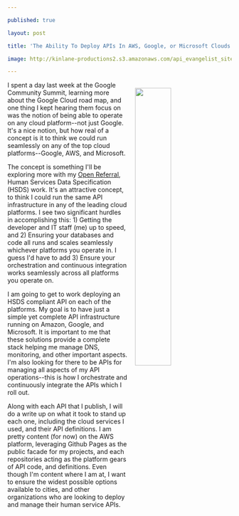 ---
published: true
layout: post
title: 'The Ability To Deploy APIs In AWS, Google, or Microsoft Clouds'
image: http://kinlane-productions2.s3.amazonaws.com/api_evangelist_site/blog/bw_google_aws_microsoft.png
---

<p><img style="padding: 15px;" src="https://kinlane-productions2.s3.amazonaws.com/api_evangelist_site/blog/bw_google_aws_microsoft.png" alt="" width="40%" align="right" />
<p>I spent a day last week at the Google Community Summit, learning more about the Google Cloud road map, and one thing I kept hearing them focus on was the notion of being able to operate on any cloud platform--not just Google. It's a nice notion, but how real of a concept is it to think we could run seamlessly on any of the top cloud platforms--Google, AWS, and Microsoft.&nbsp;
<p>The concept is something I'll be exploring more with my <a href="https://openreferral.org/">Open Referral</a>, Human Services Data Specification (HSDS) work. It's an attractive concept, to think I could run the same API infrastructure in any of the leading cloud platforms. I see two significant hurdles in accomplishing this: 1) Getting the developer and IT staff (me) up to speed, and 2) Ensuring your databases and code all runs and scales seamlessly whichever platforms you operate in. I guess I'd have to add 3) Ensure your orchestration and continuous integration works seamlessly across all platforms you operate on.
<p>I am going to get to work deploying an HSDS compliant API on each of the platforms. My goal is to have just a simple yet complete API infrastructure running on Amazon, Google, and Microsoft. It is important to me that these solutions provide a complete stack helping me manage DNS, monitoring, and other important aspects. I'm also looking for there to be APIs for managing all aspects of my API operations--this is how I orchestrate and continuously integrate the APIs which I roll out.
<p>Along with each API that I publish, I will do a write up on what it took to stand up each one, including the cloud services I used, and their API definitions. I am pretty content (for now) on the AWS platform, leveraging Github Pages as the public facade for my projects, and each repositories acting as the platform gears of API code, and definitions. Even though I'm content where I am at, I want to ensure the widest possible options available to cities, and other organizations who are looking to deploy and manage their human service APIs.

